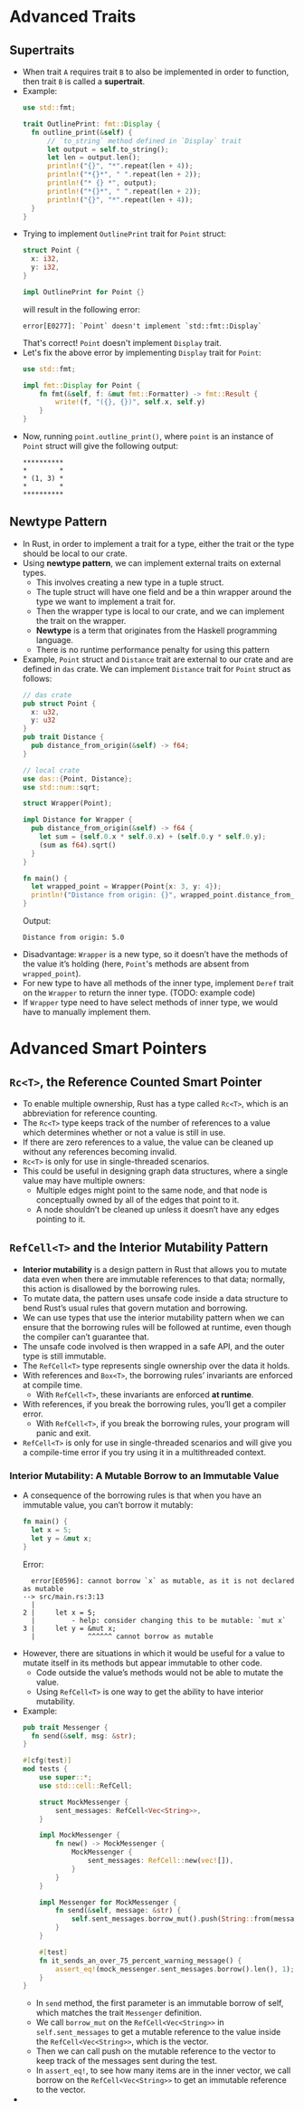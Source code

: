 # Advanced Traits

## Supertraits
* When trait `A` requires trait `B` to also be implemented in order to function, then trait `B` is called a **supertrait**.
* Example:
  ```rust
  use std::fmt;

  trait OutlinePrint: fmt::Display {
    fn outline_print(&self) {
        // `to_string` method defined in `Display` trait
        let output = self.to_string();
        let len = output.len();
        println!("{}", "*".repeat(len + 4));
        println!("*{}*", " ".repeat(len + 2));
        println!("* {} *", output);
        println!("*{}*", " ".repeat(len + 2));
        println!("{}", "*".repeat(len + 4));
    }
  }
  ```
* Trying to implement `OutlinePrint` trait for `Point` struct:
  ```rust
  struct Point {
    x: i32,
    y: i32,
  }

  impl OutlinePrint for Point {}
  ```
  will result in the following error:
  ```
  error[E0277]: `Point` doesn't implement `std::fmt::Display`
  ```
  That's correct! `Point` doesn't implement `Display` trait.
* Let's fix the above error by implementing `Display` trait for `Point`:
  ```rust
  use std::fmt;

  impl fmt::Display for Point {
      fn fmt(&self, f: &mut fmt::Formatter) -> fmt::Result {
          write!(f, "({}, {})", self.x, self.y)
      }
  }
  ```
* Now, running `point.outline_print()`, where `point` is an instance of `Point` struct will give the following output:
  ```
  **********
  *        *
  * (1, 3) *
  *        *
  **********
  ```

## Newtype Pattern
* In Rust, in order to implement a trait for a type, either the trait or the type should be local to our crate.
* Using **newtype pattern**, we can implement external traits on external types.
  * This involves creating a new type in a tuple struct.
  * The tuple struct will have one field and be a thin wrapper around the type we want to implement a trait for.
  * Then the wrapper type is local to our crate, and we can implement the trait on the wrapper.
  * **Newtype** is a term that originates from the Haskell programming language.
  * There is no runtime performance penalty for using this pattern
* Example, `Point` struct and `Distance` trait are external to our crate and are defined in `das` crate. We can implement `Distance` trait for `Point` struct as follows:
  ```rust
  // das crate
  pub struct Point {
    x: u32,
    y: u32
  }
  pub trait Distance {
    pub distance_from_origin(&self) -> f64;
  }

  // local crate
  use das::{Point, Distance};
  use std::num::sqrt;

  struct Wrapper(Point);

  impl Distance for Wrapper {
    pub distance_from_origin(&self) -> f64 {
      let sum = (self.0.x * self.0.x) + (self.0.y * self.0.y);
      (sum as f64).sqrt()
    }
  }

  fn main() {
    let wrapped_point = Wrapper(Point{x: 3, y: 4});
    println!("Distance from origin: {}", wrapped_point.distance_from_origin());
  }
  ```
  Output:
  ```
  Distance from origin: 5.0
  ```
* Disadvantage: `Wrapper` is a new type, so it doesn’t have the methods of the value it’s holding (here, `Point`'s methods are absent from `wrapped_point`). 
* For new type to have all methods of the inner type, implement `Deref` trait on the `Wrapper` to return the inner type. (TODO: example code)
* If `Wrapper` type need to have select methods of inner type, we would have to manually implement them.

# Advanced Smart Pointers

## `Rc<T>`, the Reference Counted Smart Pointer
* To enable multiple ownership, Rust has a type called `Rc<T>`, which is an abbreviation for reference counting. 
* The `Rc<T>` type keeps track of the number of references to a value which determines whether or not a value is still in use. 
* If there are zero references to a value, the value can be cleaned up without any references becoming invalid.
* `Rc<T>` is only for use in single-threaded scenarios.
* This could be useful in designing graph data structures, where a single value may have multiple owners:
  * Multiple edges might point to the same node, and that node is conceptually owned by all of the edges that point to it. 
  * A node shouldn’t be cleaned up unless it doesn’t have any edges pointing to it.


## `RefCell<T>` and the Interior Mutability Pattern
* **Interior mutability** is a design pattern in Rust that allows you to mutate data even when there are immutable references to that data; normally, this action is disallowed by the borrowing rules. 
* To mutate data, the pattern uses unsafe code inside a data structure to bend Rust’s usual rules that govern mutation and borrowing.
* We can use types that use the interior mutability pattern when we can ensure that the borrowing rules will be followed at runtime, even though the compiler can’t guarantee that. 
* The unsafe code involved is then wrapped in a safe API, and the outer type is still immutable.
* The `RefCell<T>` type represents single ownership over the data it holds.
* With references and `Box<T>`, the borrowing rules’ invariants are enforced at compile time. 
  * With `RefCell<T>`, these invariants are enforced **at runtime**. 
* With references, if you break the borrowing rules, you’ll get a compiler error. 
  * With `RefCell<T>`, if you break the borrowing rules, your program will panic and exit.
* `RefCell<T>` is only for use in single-threaded scenarios and will give you a compile-time error if you try using it in a multithreaded context. 

### Interior Mutability: A Mutable Borrow to an Immutable Value
* A consequence of the borrowing rules is that when you have an immutable value, you can’t borrow it mutably:
  ```rust
  fn main() {
    let x = 5;
    let y = &mut x;
  }
  ```
  Error:
  ```
    error[E0596]: cannot borrow `x` as mutable, as it is not declared as mutable
  --> src/main.rs:3:13
    |
  2 |     let x = 5;
    |         - help: consider changing this to be mutable: `mut x`
  3 |     let y = &mut x;
    |             ^^^^^^ cannot borrow as mutable
  ```
* However, there are situations in which it would be useful for a value to mutate itself in its methods but appear immutable to other code. 
  * Code outside the value’s methods would not be able to mutate the value. 
  * Using `RefCell<T>` is one way to get the ability to have interior mutability. 
* Example:
  ```rust
  pub trait Messenger {
    fn send(&self, msg: &str);
  }

  #[cfg(test)]
  mod tests {
      use super::*;
      use std::cell::RefCell;

      struct MockMessenger {
          sent_messages: RefCell<Vec<String>>,
      }

      impl MockMessenger {
          fn new() -> MockMessenger {
              MockMessenger {
                  sent_messages: RefCell::new(vec![]),
              }
          }
      }

      impl Messenger for MockMessenger {
          fn send(&self, message: &str) {
              self.sent_messages.borrow_mut().push(String::from(message));
          }
      }

      #[test]
      fn it_sends_an_over_75_percent_warning_message() {
          assert_eq!(mock_messenger.sent_messages.borrow().len(), 1);
      }
  }
  ```
  * In `send` method, the first parameter is an immutable borrow of self, which matches the trait `Messenger` definition. 
  * We call `borrow_mut` on the `RefCell<Vec<String>>` in `self.sent_messages` to get a mutable reference to the value inside the `RefCell<Vec<String>>`, which is the vector. 
  * Then we can call push on the mutable reference to the vector to keep track of the messages sent during the test.
  * In `assert_eq!`, to see how many items are in the inner vector, we call borrow on the `RefCell<Vec<String>>` to get an immutable reference to the vector.
* 


